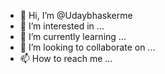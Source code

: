 - 👋 Hi, I’m @Udaybhaskerme
- 👀 I’m interested in ...
- 🌱 I’m currently learning ...
- 💞️ I’m looking to collaborate on ...
- 📫 How to reach me ...

<!---
Udaybhaskerme/Udaybhaskerme is a ✨ special ✨ repository because its `README.md` (this file) appears on your GitHub profile.
You can click the Preview link to take a look at your changes.
--->
